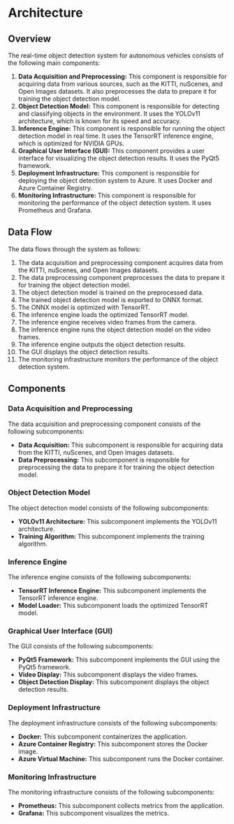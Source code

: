 # Architecture

## Overview

The real-time object detection system for autonomous vehicles consists of the following main components:

1. **Data Acquisition and Preprocessing:** This component is responsible for acquiring data from various sources, such as the KITTI, nuScenes, and Open Images datasets. It also preprocesses the data to prepare it for training the object detection model.
2. **Object Detection Model:** This component is responsible for detecting and classifying objects in the environment. It uses the YOLOv11 architecture, which is known for its speed and accuracy.
3. **Inference Engine:** This component is responsible for running the object detection model in real time. It uses the TensorRT inference engine, which is optimized for NVIDIA GPUs.
4. **Graphical User Interface (GUI):** This component provides a user interface for visualizing the object detection results. It uses the PyQt5 framework.
5. **Deployment Infrastructure:** This component is responsible for deploying the object detection system to Azure. It uses Docker and Azure Container Registry.
6. **Monitoring Infrastructure:** This component is responsible for monitoring the performance of the object detection system. It uses Prometheus and Grafana.

## Data Flow

The data flows through the system as follows:

1. The data acquisition and preprocessing component acquires data from the KITTI, nuScenes, and Open Images datasets.
2. The data preprocessing component preprocesses the data to prepare it for training the object detection model.
3. The object detection model is trained on the preprocessed data.
4. The trained object detection model is exported to ONNX format.
5. The ONNX model is optimized with TensorRT.
6. The inference engine loads the optimized TensorRT model.
7. The inference engine receives video frames from the camera.
8. The inference engine runs the object detection model on the video frames.
9. The inference engine outputs the object detection results.
10. The GUI displays the object detection results.
11. The monitoring infrastructure monitors the performance of the object detection system.

## Components

### Data Acquisition and Preprocessing

The data acquisition and preprocessing component consists of the following subcomponents:

* **Data Acquisition:** This subcomponent is responsible for acquiring data from the KITTI, nuScenes, and Open Images datasets.
* **Data Preprocessing:** This subcomponent is responsible for preprocessing the data to prepare it for training the object detection model.

### Object Detection Model

The object detection model consists of the following subcomponents:

* **YOLOv11 Architecture:** This subcomponent implements the YOLOv11 architecture.
* **Training Algorithm:** This subcomponent implements the training algorithm.

### Inference Engine

The inference engine consists of the following subcomponents:

* **TensorRT Inference Engine:** This subcomponent implements the TensorRT inference engine.
* **Model Loader:** This subcomponent loads the optimized TensorRT model.

### Graphical User Interface (GUI)

The GUI consists of the following subcomponents:

* **PyQt5 Framework:** This subcomponent implements the GUI using the PyQt5 framework.
* **Video Display:** This subcomponent displays the video frames.
* **Object Detection Display:** This subcomponent displays the object detection results.

### Deployment Infrastructure

The deployment infrastructure consists of the following subcomponents:

* **Docker:** This subcomponent containerizes the application.
* **Azure Container Registry:** This subcomponent stores the Docker image.
* **Azure Virtual Machine:** This subcomponent runs the Docker container.

### Monitoring Infrastructure

The monitoring infrastructure consists of the following subcomponents:

* **Prometheus:** This subcomponent collects metrics from the application.
* **Grafana:** This subcomponent visualizes the metrics.
